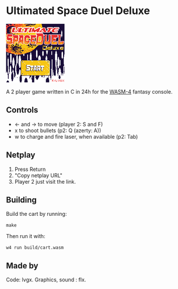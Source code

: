 # Ultimated Space Duel Deluxe

![Start screen](png/startscreen.png)

A 2 player game written in C in 24h for the [WASM-4](https://wasm4.org) fantasy console.

## Controls

- ← and → to move (player 2: S and F)
- x to shoot bullets (p2: Q (azerty: A))
- w to charge and fire laser, when available (p2: Tab)

## Netplay

1. Press Return
2. "Copy netplay URL"
3. Player 2 just visit the link.

## Building

Build the cart by running:

```shell
make
```

Then run it with:

```shell
w4 run build/cart.wasm
```

## Made by

Code: lvgx. Graphics, sound : flx.
